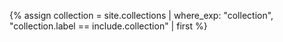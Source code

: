 <!--
Parameters:
- include.collection
Return:
- collection
-->
{% assign collection = site.collections | where_exp: "collection", "collection.label == include.collection" | first %}
